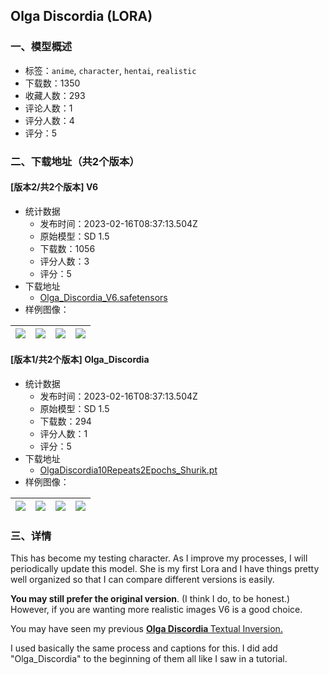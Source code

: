 ## Olga Discordia (LORA)
### 一、模型概述

- 标签：`anime`, `character`, `hentai`, `realistic`
- 下载数：1350
- 收藏人数：293
- 评论人数：1
- 评分人数：4
- 评分：5

### 二、下载地址（共2个版本）

#### [版本2/共2个版本] V6

- 统计数据
  - 发布时间：2023-02-16T08:37:13.504Z
  - 原始模型：SD 1.5
  - 下载数：1056
  - 评分人数：3
  - 评分：5
- 下载地址
  - [Olga_Discordia_V6.safetensors](https://civitai.com/api/download/models/11107)
- 样例图像：

| <img src="https://image.civitai.com/xG1nkqKTMzGDvpLrqFT7WA/27a332b1-4973-49fb-9764-f519e5a5e500/width=450/107094.jpeg" /> | <img src="https://image.civitai.com/xG1nkqKTMzGDvpLrqFT7WA/6c1101ea-3725-4daf-9613-5cb68f95ef00/width=450/107093.jpeg" /> | <img src="https://image.civitai.com/xG1nkqKTMzGDvpLrqFT7WA/ca7595fa-53c3-42dc-5e01-42f77cab1d00/width=450/107092.jpeg" /> | <img src="https://image.civitai.com/xG1nkqKTMzGDvpLrqFT7WA/f9e19549-e87c-4fa7-10da-69d69ea70100/width=450/107091.jpeg" /> |
| ---- | ---- | ---- | ---- |

#### [版本1/共2个版本] Olga_Discordia

- 统计数据
  - 发布时间：2023-02-16T08:37:13.504Z
  - 原始模型：SD 1.5
  - 下载数：294
  - 评分人数：1
  - 评分：5
- 下载地址
  - [OlgaDiscordia10Repeats2Epochs_Shurik.pt](https://civitai.com/api/download/models/10134)
- 样例图像：

| <img src="https://image.civitai.com/xG1nkqKTMzGDvpLrqFT7WA/95078199-688f-4879-446e-9c32635e7400/width=450/98916.jpeg" /> | <img src="https://image.civitai.com/xG1nkqKTMzGDvpLrqFT7WA/cd69a8c9-d0f9-43e1-3610-3ad78d565500/width=450/98923.jpeg" /> | <img src="https://image.civitai.com/xG1nkqKTMzGDvpLrqFT7WA/6ca31577-7221-46cd-3617-63f80881f600/width=450/98922.jpeg" /> | <img src="https://image.civitai.com/xG1nkqKTMzGDvpLrqFT7WA/a1936237-23d7-484b-6192-e68289839f00/width=450/98921.jpeg" /> |
| ---- | ---- | ---- | ---- |


### 三、详情
<p>This has become my testing character. As I improve my processes, I will periodically update this model. She is my first Lora and I have things pretty well organized so that I can compare different versions is easily.</p><p></p><p><strong>You may still prefer the original version</strong>. (I think I do, to be honest.) However, if you are wanting more realistic images V6 is a good choice.</p><p></p><p>You may have seen my previous <a target="_blank" rel="ugc" href="https://civitai.com/models/8049/olga-discordia-the-totally-wholesome-dark-elf-updated"><strong>Olga Discordia </strong>Textual Inversion.</a></p><p>I used basically the same process and captions for this. I did add "Olga_Discordia" to the beginning of them all like I saw in a tutorial.</p><p></p>